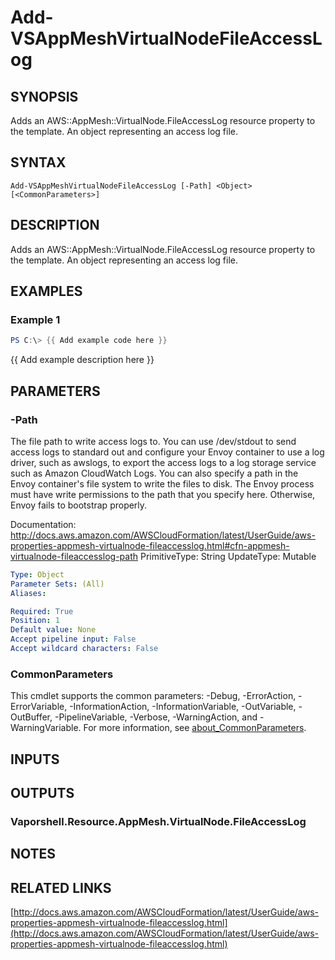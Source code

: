 # Add-VSAppMeshVirtualNodeFileAccessLog

## SYNOPSIS
Adds an AWS::AppMesh::VirtualNode.FileAccessLog resource property to the template.
An object representing an access log file.

## SYNTAX

```
Add-VSAppMeshVirtualNodeFileAccessLog [-Path] <Object> [<CommonParameters>]
```

## DESCRIPTION
Adds an AWS::AppMesh::VirtualNode.FileAccessLog resource property to the template.
An object representing an access log file.

## EXAMPLES

### Example 1
```powershell
PS C:\> {{ Add example code here }}
```

{{ Add example description here }}

## PARAMETERS

### -Path
The file path to write access logs to.
You can use /dev/stdout to send access logs to standard out and configure your Envoy container to use a log driver, such as awslogs, to export the access logs to a log storage service such as Amazon CloudWatch Logs.
You can also specify a path in the Envoy container's file system to write the files to disk.
The Envoy process must have write permissions to the path that you specify here.
Otherwise, Envoy fails to bootstrap properly.

Documentation: http://docs.aws.amazon.com/AWSCloudFormation/latest/UserGuide/aws-properties-appmesh-virtualnode-fileaccesslog.html#cfn-appmesh-virtualnode-fileaccesslog-path
PrimitiveType: String
UpdateType: Mutable

```yaml
Type: Object
Parameter Sets: (All)
Aliases:

Required: True
Position: 1
Default value: None
Accept pipeline input: False
Accept wildcard characters: False
```

### CommonParameters
This cmdlet supports the common parameters: -Debug, -ErrorAction, -ErrorVariable, -InformationAction, -InformationVariable, -OutVariable, -OutBuffer, -PipelineVariable, -Verbose, -WarningAction, and -WarningVariable. For more information, see [about_CommonParameters](http://go.microsoft.com/fwlink/?LinkID=113216).

## INPUTS

## OUTPUTS

### Vaporshell.Resource.AppMesh.VirtualNode.FileAccessLog
## NOTES

## RELATED LINKS

[http://docs.aws.amazon.com/AWSCloudFormation/latest/UserGuide/aws-properties-appmesh-virtualnode-fileaccesslog.html](http://docs.aws.amazon.com/AWSCloudFormation/latest/UserGuide/aws-properties-appmesh-virtualnode-fileaccesslog.html)

